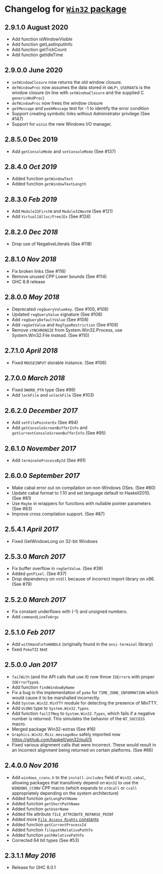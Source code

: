 # Changelog for [`Win32` package](http://hackage.haskell.org/package/Win32)

## 2.9.1.0 August 2020

-   Add function isWindowVisible
-   Add function getLastInputInfo
-   Add function getTickCount
-   Add function getIdleTime

## 2.9.0.0 June 2020

-   `setWindowClosure` now returns the old window closure.
-   `defWindowProc` now assumes the data stored in `GWLP\_USERDATA`
    is the window closure (in line with `setWindowClosure` and
    the supplied C `genericWndProc`)
-   `defWindowProc` now frees the window closure
-   `getMessage` and `peekMessage` test for -1 to identify the error condition
-   Support creating symbolic links without Administrator privilege (See #147)
-   Support for `winio` the new Windows I/O manager.

## 2.8.5.0 Dec 2019

-   Add `getConsoleMode` and `setConsoleMode` (See #137)

## 2.8.4.0 _Oct 2019_

-   Added function `getWindowText`
-   Added function `getWindowTextLength`

## 2.8.3.0 _Feb 2019_

-   Add `Module32FirstW` and `Module32NextW` (See #121)
-   Add `Virtual[Alloc/Free]Ex` (See #124)

## 2.8.2.0 _Dec 2018_

-   Drop use of NegativeLiterals (See #118)

## 2.8.1.0 _Nov 2018_

-   Fix broken links (See #116)
-   Remove unused CPP Lower bounds (See #114)
-   GHC 8.8 release

## 2.8.0.0 _May 2018_

-   Deprecated `regQueryValueKey`. (See #105, #108)
-   Updated `regQueryValue` signature (See #108)
-   Add `regQueryDefaultValue` (See #108)
-   Add `regGetValue` and `RegTypeRestriction` (See #109)
-   Remove `sYNCHRONIZE` from System.Win32.Process, use System.Win32.File instead. (See #110)

## 2.7.1.0 _April 2018_

-   Fixed `MOUSEINPUT` storable instance. (See #106)

## 2.7.0.0 _March 2018_

-   Fixed `DWORD_PTR` type (See #99)
-   Add `lockFile` and `unlockFile` (See #103)

## 2.6.2.0 _December 2017_

-   Add `setFilePointerEx` (See #94)
-   Add `getConsoleScreenBufferInfo` and `getCurrentConsoleScreenBufferInfo` (See #95)

## 2.6.1.0 _November 2017_

-   Add `terminateProcessById` (See #91)

## 2.6.0.0 _September 2017_

-   Make cabal error out on compilation on non-Windows OSes. (See #80)
-   Update cabal format to 1.10 and set language
    default to Haskell2010. (See #81)
-   Use `Maybe` in wrappers for functions with nullable pointer parameters (See #83)
-   Improve cross compilation support. (See #87)

## 2.5.4.1 _April 2017_

-   Fixed GetWindowLong on 32-bit Windows

## 2.5.3.0 _March 2017_

-   Fix buffer overflow in `regSetValue`. (See #39)
-   Added `getPixel`. (See #37)
-   Drop dependency on `ntdll` because of incorrect import library on x86. (See #79)

## 2.5.2.0 _March 2017_

-   Fix constant underflows with (-1) and unsigned numbers.
-   Add `commandLineToArgv`

## 2.5.1.0 _Feb 2017_

-   Add `withHandleToHANDLE` (originally found in the `ansi-terminal` library)
-   fixed `PokeTZI` test

## 2.5.0.0 _Jan 2017_

-   `failWith` (and the API calls that use it) now throw `IOError`s with proper
    `IOErrorType`s.
-   Add function `findWindowByName`
-   Fix a bug in the implementation of `poke` for `TIME_ZONE_INFORMATION` which
    would cause it to be marshalled incorrectly.
-   Add `System.Win32.MinTTY` module for detecting the presence of MinTTY.
-   Add `ULONG` type to `System.Win32.Types`.
-   Add function `failIfNeg` to `System.Win32.Types`, which fails if a negative
    number is returned. This simulates the behavior of the `NT_SUCCESS` macro.
-   Merged package Win32-extras (See #16)
-   `Graphics.Win32.Misc.messageBox` safely imported now https://github.com/haskell/win32/pull/5
-   Fixed various alignment calls that were incorrect. These would result in an incorrect alignment
    being returned on certain platforms. (See #66)

## 2.4.0.0 _Nov 2016_

-   Add `windows_cconv.h` to the `install-includes` field of `Win32.cabal`,
    allowing packages that transitively depend on `Win32` to use the
    `WINDOWS_CCONV` CPP macro (which expands to `stdcall` or `ccall`
    appropriately depending on the system architecture)
-   Added function `getLongPathName`
-   Added function `getShortPathName`
-   Added function `getUserName`
-   Added file attribute `fILE_ATTRIBUTE_REPARSE_POINT`
-   Added more [`File Access Rights` constants](https://msdn.microsoft.com/en-us/library/windows/desktop/gg258116%28v=vs.85%29.aspx)
-   Added function `getCurrentProcessId`
-   Added function `filepathRelativePathTo`
-   Added function `pathRelativePathTo`
-   Corrected 64 bit types (See #53)

## 2.3.1.1 _May 2016_

-   Release for GHC 8.0.1
